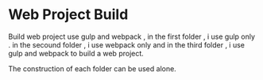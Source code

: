 # Web Project Build
Build web project use gulp and webpack , in the first folder , i use gulp only . in the secound folder , i use webpack only and in the third folder , i use gulp and webpack to build a web project.

The construction of each folder can be used alone.
